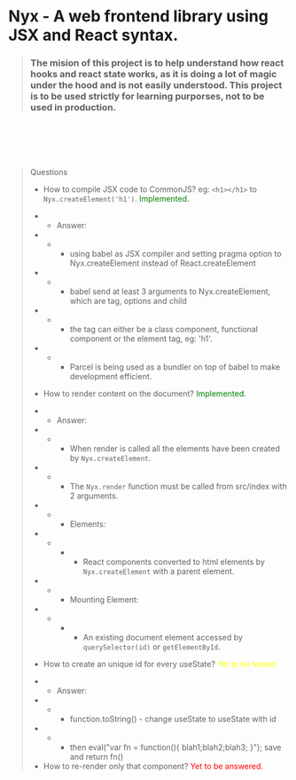 # Nyx - A web frontend library using JSX and React syntax.
>### The mision of this project is to help understand how react hooks and react state works, as it is doing a lot of magic under the hood and is not easily understood. This project is to be used strictly for learning purporses, not to be used in production.

<br>
<br>

<br>
<br>

>Questions
>* How to compile JSX code to CommonJS? eg: ```<h1></h1>``` to ```Nyx.createElement('h1')```. <span style="color:green">Implemented.</span>
>- - Answer: 
>- - - using babel as JSX compiler and setting pragma option to Nyx.createElement instead of React.createElement
>- - - babel send at least 3 arguments to Nyx.createElement, which are tag, options and child
>- - - the tag can either be a class component, functional component or the element tag, eg: 'h1'.
>- - - Parcel is being used as a bundler on top of babel to make development efficient. 
>
>* How to render content on the document? <span style="color:green">Implemented.</span>
>- - Answer:
>- - - When render is called all the elements have been created by ```Nyx.createElement```.
>- - - The ```Nyx.render``` function must be called from src/index with 2 arguments.
>- - - Elements:
>- - - - React components converted to html elements by ```Nyx.createElement``` with a parent element.
>- - - Mounting Element:
>- - - -  An existing document element accessed by ```querySelector(id)``` or ```getElementById```.
>
>* How to create an unique id for every useState? <span style="color:yellow">Yet to be tested.</span>
>- - Answer: 
>- - - function.toString() - change useState to useState with id
>- - - then eval("var fn = function(){ blah1;blah2;blah3; }"); save and return fn()
>- How to re-render only that component? <span style="color:red">Yet to be answered.</span>